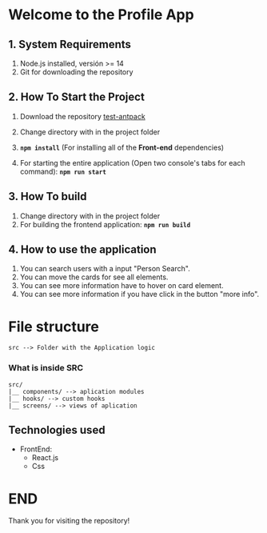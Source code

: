 # Welcome to the Profile App

## 1. System Requirements

1. Node.js installed, versión >= 14
2. Git for downloading the repository

## 2. How To Start the Project

1.  Download the repository [test-antpack](https://github.com/Dialtor/test_antpack)
2.  Change directory with in the project folder
3.  **`npm install`** (For installing all of the **Front-end** dependencies)

4.  For starting the entire application (Open two console's tabs for each command):
    **`npm run start`**

## 3. How To build

1. Change directory with in the project folder
2. For building the frontend application:
   **`npm run build`**

## 4. How to use the application

1. You can search users with a input "Person Search".
2. You can move the cards for see all elements.
3. You can see more information have to hover on card element.
4. You can see more information if you have click in the button "more info".

# File structure

    src --> Folder with the Application logic

### What is inside SRC

    src/
    |__ components/ --> aplication modules
    |__ hooks/ --> custom hooks
    |__ screens/ --> views of aplication

## Technologies used

- FrontEnd:
  - React.js
  - Css

# END

Thank you for visiting the repository!
